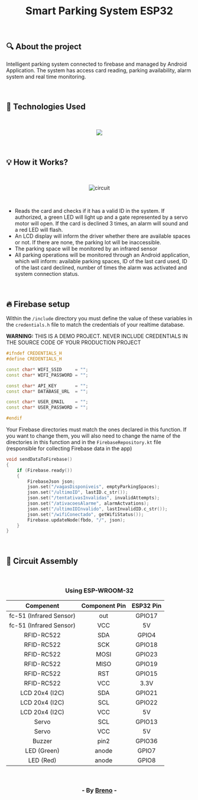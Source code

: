 <h1 align = "center"> Smart Parking System ESP32 </h1><br>

<h2> &#128269; About the project </h2>

<p>Intelligent parking system connected to firebase and managed by Android Application. The system has access card reading, parking availability, alarm system and real time monitoring.</p><br>

<h2> &#128302; Technologies Used </h2><br>

<p align="center">
  <a href="https://skillicons.dev">
    <img src="https://skillicons.dev/icons?i=arduino,kotlin,firebase" />
  </a>
</p>

<br><h2> &#128161; How it Works? </h2>

<br><p align="center">
  <img src="https://github.com/Brevex/Smart-Parking-System-ESP32/blob/efe7cafe0db70c078ed22324fe00f2e397b1a88d/circuit/circuit.png" alt="circuit">
</p><br>

<ul>
  <li>Reads the card and checks if it has a valid ID in the system. If authorized, a green LED will light up and a gate represented by a servo motor will open. If the card is declined 3 times, an alarm will sound and a red LED will flash.</li>
  <li>An LCD display will inform the driver whether there are available spaces or not. If there are none, the parking lot will be inaccessible.</li>
  <li>The parking space will be monitored by an infrared sensor</li>
  <li>All parking operations will be monitored through an Android application, which will inform: available parking spaces, ID of the last card used, ID of the last card declined, number of times the alarm was activated and system connection status.</li>
</ul>

<br><h2> &#128293; Firebase setup </h2>

<p>Within the <code>/include</code> directory you must define the value of these variables in the <code>credentials.h</code> file to match the credentials of your realtime database.</p>
<p><b>WARNING:</b> THIS IS A DEMO PROJECT. NEVER INCLUDE CREDENTIALS IN THE SOURCE CODE OF YOUR PRODUCTION PROJECT</p>

````c++
#ifndef CREDENTIALS_H
#define CREDENTIALS_H

const char* WIFI_SSID     = "";
const char* WIFI_PASSWORD = "";

const char* API_KEY       = "";
const char* DATABASE_URL  = "";

const char* USER_EMAIL    = "";
const char* USER_PASSWORD = "";

#endif
````
<p>Your Firebase directories must match the ones declared in this function. If you want to change them, you will also 
need to change the name of the directories in this function and in the <code>FirebaseRepository.kt</code> file (responsible for collecting Firebase data in the app)</p>

````c++
void sendDataToFirebase() 
{
    if (Firebase.ready()) 
    {
        FirebaseJson json;
        json.set("/vagasDisponiveis", emptyParkingSpaces);
        json.set("/ultimoID", lastID.c_str());
        json.set("/tentativasInvalidas", invalidAttempts);
        json.set("/ativacoesAlarme", alarmActvations);
        json.set("/ultimoIDInvalido", lastInvalidID.c_str());
        json.set("/wifiConectado", getWifiStatus());
        Firebase.updateNode(fbdo, "/", json);
    }
}
````

<br><h2> &#128295; Circuit Assembly </h2>

<br><div align="center">

  <h3>Using ESP­-WROOM­-32</h3>   
  
  | Compenent               | Component Pin | ESP32 Pin |
  |:-----------------------:|:-------------:|:---------:|
  | fc-51 (Infrared Sensor) | out           | GPIO17    |
  | fc-51 (Infrared Sensor) | VCC           | 5V        |
  | RFID-RC522              | SDA           | GPIO4     |
  | RFID-RC522              | SCK           | GPIO18    |
  | RFID-RC522              | MOSI          | GPIO23    |
  | RFID-RC522              | MISO          | GPIO19    |
  | RFID-RC522              | RST           | GPIO15    |
  | RFID-RC522              | VCC           | 3.3V      |
  | LCD 20x4 (I2C)          | SDA           | GPIO21    |
  | LCD 20x4 (I2C)          | SCL           | GPIO22    |
  | LCD 20x4 (I2C)          | VCC           | 5V        |
  | Servo                   | SCL           | GPIO13    |
  | Servo                   | VCC           | 5V        |
  | Buzzer                  | pin2          | GPIO36    |
  | LED (Green)             | anode         | GPIO7     |
  | LED (Red)               | anode         | GPIO8     |
  
</div>

<br><h3 align = "center"> - By <a href = "https://www.linkedin.com/in/breno-barbosa-de-oliveira-810866275/" target = "_blank">Breno</a> - </h3>
